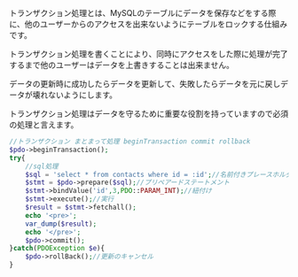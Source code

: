 トランザクション処理とは、MySQLのテーブルにデータを保存などをする際に、他のユーザーからのアクセスを出来ないようにテーブルをロックする仕組みです。

トランザクション処理を書くことにより、同時にアクセスをした際に処理が完了するまで他のユーザーはデータを上書きすることは出来ません。

データの更新時に成功したらデータを更新して、失敗したらデータを元に戻しデータが壊れないようにします。

トランザクション処理はデータを守るために重要な役割を持っていますので必須の処理と言えます。

```php
//トランザクション まとまって処理 beginTransaction commit rollback
$pdo->beginTransaction();
try{
    //sql処理
    $sql = 'select * from contacts where id = :id';//名前付きプレースホルダー
    $stmt = $pdo->prepare($sql);//プリペアードステートメント
    $stmt->bindValue('id',3,PDO::PARAM_INT);//紐付け
    $stmt->execute();//実行
    $result = $stmt->fetchall();
    echo '<pre>';
    var_dump($result);
    echo '</pre>';
    $pdo->commit();
}catch(PDOException $e){
    $pdo->rollBack();//更新のキャンセル
}
```
